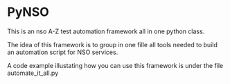 # PyNSO
This is an nso A-Z test automation framework all in one python class.

The idea of this framework is to group in one fille all tools needed to build an automation script for NSO services.

A code example illustating how you can use this framework is under the file automate_it_all.py
